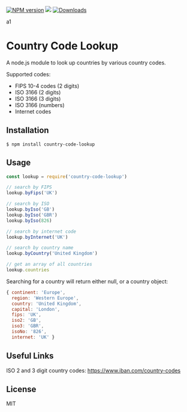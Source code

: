 [![NPM version](https://img.shields.io/npm/v/country-code-lookup.svg)](https://www.npmjs.com/package/country-code-lookup)
![](https://github.com/richorama/country-code-lookup/workflows/Node%20CI/badge.svg?branch=master) 
[![Downloads](https://img.shields.io/npm/dm/country-code-lookup.svg)](https://npmcharts.com/compare/country-code-lookup?minimal=true)

a1
# Country Code Lookup

A node.js module to look up countries by various country codes.

Supported codes:

* FIPS 10-4 codes (2 digits)
* ISO 3166 (2 digits)
* ISO 3166 (3 digits)
* ISO 3166 (numbers)
* Internet codes

## Installation

```
$ npm install country-code-lookup
```

## Usage

```js
const lookup = require('country-code-lookup')

// search by FIPS
lookup.byFips('UK')

// search by ISO
lookup.byIso('GB')
lookup.byIso('GBR')
lookup.byIso(826)

// search by internet code
lookup.byInternet('UK')

// search by country name
lookup.byCountry('United Kingdom')

// get an array of all countries
lookup.countries
```

Searching for a country will return either null, or a country object:

```js
{ continent: 'Europe',
  region: 'Western Europe',
  country: 'United Kingdom',
  capital: 'London',
  fips: 'UK',
  iso2: 'GB',
  iso3: 'GBR',
  isoNo: '826',
  internet: 'UK' }
````

## Useful Links

ISO 2 and 3 digit country codes: https://www.iban.com/country-codes

## License

MIT

